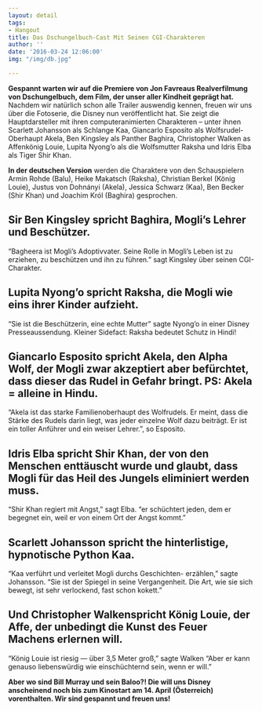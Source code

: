 ```yaml
---
layout: detail
tags:
- Hangout
title: Das Dschungelbuch-Cast Mit Seinen CGI-Charakteren
author: ''
date: '2016-03-24 12:06:00'
img: "/img/db.jpg"

---
```

**Gespannt warten wir auf die Premiere von Jon Favreaus Realverfilmung von Dschungelbuch, dem Film, der unser aller Kindheit geprägt hat.** Nachdem wir natürlich schon alle Trailer auswendig kennen, freuen wir uns über die Fotoserie, die Disney nun veröffentlicht hat. Sie zeigt die Hauptdarsteller mit ihren computeranimierten Charakteren – unter ihnen Scarlett Johansson als Schlange Kaa, Giancarlo Esposito als Wolfsrudel-Oberhaupt Akela, Ben Kingsley als Panther Baghira, Christopher Walken as Affenkönig Louie, Lupita Nyong’o als die Wolfsmutter Raksha und Idris Elba als Tiger Shir Khan.

**In der deutschen Version** werden die Charaktere von den Schauspielern Armin Rohde (Balu), Heike Makatsch (Raksha), Christian Berkel (König Louie), Justus von Dohnányi (Akela), Jessica Schwarz (Kaa), Ben Becker (Shir Khan) und Joachim Król (Baghira) gesprochen.

## Sir Ben Kingsley spricht Baghira, Mogli’s Lehrer und Beschützer.

“Bagheera ist Mogli’s Adoptivvater. Seine Rolle in Mogli’s Leben ist zu erziehen, zu beschützen und ihn zu führen.” sagt Kingsley über seinen CGI-Charakter.

## Lupita Nyong’o spricht Raksha, die Mogli wie eins ihrer Kinder aufzieht.

“Sie ist die Beschützerin, eine echte Mutter” sagte Nyong’o in einer Disney Presseaussendung. Kleiner Sidefact: Raksha bedeutet Schutz in Hindi!

## Giancarlo Esposito spricht Akela, den Alpha Wolf, der Mogli zwar akzeptiert aber befürchtet, dass dieser das Rudel in Gefahr bringt. PS: Akela = alleine in Hindu.

“Akela ist das starke Familienoberhaupt des Wolfrudels. Er meint, dass die Stärke des Rudels darin liegt, was jeder einzelne Wolf dazu beiträgt. Er ist ein toller Anführer und ein weiser Lehrer.”, so Esposito.

## Idris Elba spricht Shir Khan, der von den Menschen enttäuscht wurde und glaubt, dass Mogli für das Heil des Jungels eliminiert werden muss.

“Shir Khan regiert mit Angst,” sagt Elba. “er schüchtert jeden, dem er begegnet ein, weil er von einem Ort der Angst kommt.”

## Scarlett Johansson spricht the hinterlistige, hypnotische Python Kaa.

“Kaa verführt und verleitet Mogli durchs Geschichten- erzählen,” sagte Johansson. “Sie ist der Spiegel in seine Vergangenheit. Die Art, wie sie sich bewegt, ist sehr verlockend, fast schon kokett.”

## Und Christopher Walkenspricht König Louie, der Affe, der unbedingt die Kunst des Feuer Machens erlernen will.

“König Louie ist riesig — über 3,5 Meter groß,” sagte Walken “Aber er kann genauso liebenswürdig wie einschüchternd sein, wenn er will.”

**Aber wo sind Bill Murray und sein Baloo?! Die will uns Disney anscheinend noch bis zum Kinostart am 14. April (Österreich) vorenthalten. Wir sind gespannt und freuen uns!**